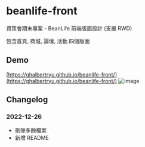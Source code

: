 # beanlife-front
資策會期末專案 - BeanLife 前端版面設計 (支援 RWD)

包含首頁, 商城, 論壇, 活動 四個版面

## Demo
[https://ghalbertryu.github.io/beanlife-front/](https://ghalbertryu.github.io/beanlife-front/)
![image](https://github.com/ghalbertryu/beanlife-front/blob/master/demo/demo-index-web.png)

## Changelog
### 2022-12-26
- 刪除多餘檔案
- 新增 README
